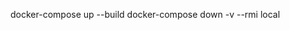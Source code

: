 docker-compose up --build
docker-compose down -v --rmi local

<!-- docker-compose -f docker-compose-dev.yml up --build -d
docker-compose -f docker-compose-dev.yml down -v --rmi local -->